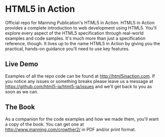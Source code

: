 # HTML5 in Action
Official repo for Manning Publication's HTML5 in Action. HTML5 in Action provides a complete introduction to web development using HTML5. You'll explore every aspect of the HTML5 specification through real-world examples and code samples. It's much more than just a specification reference, though. It lives up to the name HTML5 in Action by giving you the practical, hands-on guidance you'll need to use key features.

## Live Demo
Examples of all the repo code can be found at http://html5inaction.com. If you notice any issues or something breaks please leave us a message at https://github.com/html5-ia/html5-ia/issues and we'll get back to you as soon as we can. 

## The Book
As a companion for the code examples and how we made them, you'll want a copy of the book. You can get one at http://www.manning.com/crowther2/ in PDF and/or print format.
